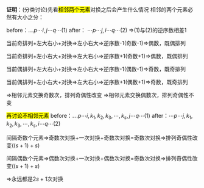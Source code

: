 **证明**：(分类讨论)先看<mark>相邻两个元素</mark>对换之后会产生什么情况
相邻的两个元素必然有大小之分：

$\text{before：}\cdots p\cdots i,j\cdots q\cdots$(1)
$\text{after：   }\cdots p\cdots j,i\cdots q\cdots$(2)
$\Rightarrow$(1)与(2)的逆序数相差1

当前奇排列+左大右小+对换$\Rightarrow$左小右大$\Rightarrow$逆序数-1(奇数-1)$\Rightarrow$偶数，既偶排列

当前奇排列+左小右大+对换$\Rightarrow$左大右小$\Rightarrow$逆序数+1(奇数+1)$\Rightarrow$偶数，既偶排列

当前偶排列+左大右小+对换$\Rightarrow$左小右大$\Rightarrow$逆序数-1(偶数-1)$\Rightarrow$奇数，既奇排列

当前偶排列+左小右大+对换$\Rightarrow$左大右小$\Rightarrow$逆序数+1(偶数+1)$\Rightarrow$奇数，既奇排列

$\Rightarrow$相邻元素交换奇数次，排列奇偶性改变
$\Rightarrow$相邻元素交换偶数次，排列奇偶性不变

<mark>再讨论不相邻元素</mark>
$\text{before：}\cdots p\cdots i,k_1,k_2,k_3,\cdots,k_s,j\cdots q\cdots$(1)
$\text{after：}\cdots p\cdots j,k_1,k_2,k_3,\cdots,k_s,i\cdots q\cdots$(2)

间隔奇数个元素$\Rightarrow$奇数次对换+一次对换+奇数次对换=奇数次对换$\Rightarrow$排列奇偶性改变($(s+1)+s$)

间隔偶数个元素$\Rightarrow$偶数次对换+一次对换+偶数次对换=奇数次对换$\Rightarrow$排列奇偶性改变($(s+1)+s$)

$\Rightarrow$永远都是$2s+1$次对换